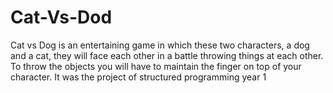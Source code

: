 # Cat-Vs-Dod
Cat vs Dog is an entertaining game in which these two characters, a dog and a cat, they will face each other in a battle throwing things at each other. To throw the objects you will have to maintain the finger on top of your character. 
It was the project of structured programming year 1
